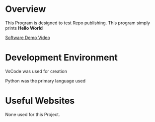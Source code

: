 # Overview

This Program is designed to test Repo publishing. This program simply prints **Hello World**

[Software Demo Video](https://youtu.be/tLxpo4uqM4A)

# Development Environment

VsCode was used for creation

Python was the primary language used

# Useful Websites

None used for this Project.
